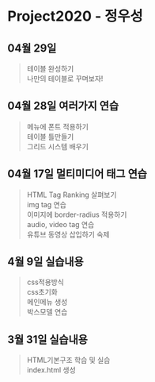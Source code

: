 # Project2020 - 정우성
## 04월 29일
>테이블 완성하기<br>
나만의 테이블로 꾸며보자!

## 04월 28일 여러가지 연습
>메뉴에 폰트 적용하기<br>
테이블 틀만들기<br>
그리드 시스템 배우기

## 04월 17일 멀티미디어 태그 연습
> HTML Tag Ranking 살펴보기<br>
img tag 연습<br>
이미지에 border-radius 적용하기<br>
audio, video tag 연습<br>
유튜브 동영상 삽입하기 숙제

## 4월 9일 실습내용
> css적용방식 <br>
css초기화 <br>
메인메뉴 생성 <br>
박스모델 연습

## 3월 31일 실습내용
> HTML기본구조 학습 및 실습 <br>
index.html 생성

